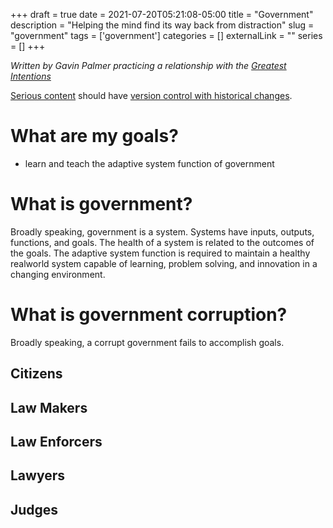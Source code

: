 +++ 
draft = true
date = 2021-07-20T05:21:08-05:00
title = "Government"
description = "Helping the mind find its way back from distraction"
slug = "government" 
tags = ['government']
categories = []
externalLink = ""
series = []
+++

*Written by Gavin Palmer practicing a relationship with the [Greatest Intentions](/posts/helping-the-greatest-intentions)*

[Serious content](/posts/content-creation) should have [version control with historical changes](https://github.com/heroLFG/hugo-herolfg-site/commits/dev/content/posts/reminders.md).

# What are my goals?

- learn and teach the adaptive system function of government

# What is government?

Broadly speaking, government is a system.  Systems have inputs, outputs, functions, and goals.  The health of a system is related to the outcomes of the goals.  The adaptive system function is required to maintain a healthy realworld system capable of learning, problem solving, and innovation in a changing environment.

# What is government corruption?

Broadly speaking, a corrupt government fails to accomplish goals.

## Citizens
## Law Makers
## Law Enforcers
## Lawyers
## Judges
